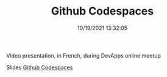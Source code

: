 ﻿---
title: 'Github Codespaces'
permalink: /2021/10/19/dapr-binding-building-block-by-simple-example/
date: 10/19/2021 13:32:05
disqusIdentifier: 20211019013205
tags: [.NET, Dapr]
video: Xvjiujn08vo
start: 1883
---
Video presentation, in French, during DevApps online meetup
<!-- more --> <!-- TODO Should we put this info in the front matter  -->  

<?# Plyr video=LmG9eIGuELo start=1883 /?>

Slides [Github Codespaces](https://laurentkempe.com/presentations/Github%20Codespaces/#/)
